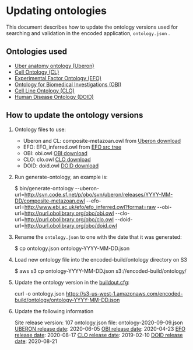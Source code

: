 Updating ontologies
=========================

This document describes how to update the ontology versions used for searching and validation in the encoded application, ```ontology.json``` .

Ontologies used
---------------- 

* [Uber anatomy ontology (Uberon)]
* [Cell Ontology (CL)]
* [Experimental Factor Ontology (EFO)]
* [Ontology for Biomedical Investigations (OBI)]
* [Cell Line Ontology (CLO)]
* [Human Disease Ontology (DOID)]

How to update the ontology versions
---------------- 

1. Ontology files to use:
	
	* Uberon and CL: composite-metazoan.owl  from [Uberon download]
	* EFO: EFO_inferred.owl from [EFO src tree]
	* OBI: obi.owl [OBI download]
	* CLO: clo.owl [CLO download]
	* DOID: doid.owl [DOID download]

2. Run generate-ontology, an example is: 

	$ bin/generate-ontology --uberon-url=http://svn.code.sf.net/p/obo/svn/uberon/releases/YYYY-MM-DD/composite-metazoan.owl --efo-url=http://www.ebi.ac.uk/efo/efo_inferred.owl?format=raw --obi-url=http://purl.obolibrary.org/obo/obi.owl --clo-url=http://purl.obolibrary.org/obo/clo.owl --doid-url=http://purl.obolibrary.org/obo/doid.owl

3. Rename the ```ontology.json``` to one with the date that it was generated:

	$ cp ontology.json ontology-YYYY-MM-DD.json

4. Load new ontology file into the encoded-build/ontology directory on S3

	$ aws s3 cp ontology-YYYY-MM-DD.json s3://encoded-build/ontology/

5.  Update the ontology version in the [buildout.cfg]:

	curl -o ontology.json https://s3-us-west-1.amazonaws.com/encoded-build/ontology/ontology-YYYY-MM-DD.json

6.  Update the following information
    
    Site release version: 107
    ontology.json file: ontology-2020-09-09.json
    [UBERON release date]: 2020-06-05
    [OBI release date]: 2020-04-23
    [EFO release date]: 2020-08-17
    [CLO release date]: 2019-02-10
    [DOID release date]: 2020-08-21

[Uber anatomy ontology (Uberon)]: http://uberon.org/
[Cell Ontology (CL)]: http://cellontology.org/
[Experimental Factor Ontology (EFO)]: http://www.ebi.ac.uk/efo
[Ontology for Biomedical Investigations (OBI)]: http://obi-ontology.org/
[Cell Line Ontology (CLO)]: http://www.clo-ontology.org
[Human Disease Ontology (DOID)]: http://www.disease-ontology.org
[Uberon download]: http://uberon.github.io/downloads.html
[EFO src tree]: https://github.com/EBISPOT/efo/
[OBI download]: http://www.ontobee.org/ontology/OBI
[CLO download]: http://www.ontobee.org/ontology/CLO
[DOID download]: http://www.ontobee.org/ontology/DOID
[buildout.cfg]: ../../../buildout.cfg
[UBERON release date]: http://svn.code.sf.net/p/obo/svn/uberon/releases/
[OBI release date]: http://www.ontobee.org/ontology/OBI 
[EFO release date]: https://github.com/EBISPOT/efo/blob/master/ExFactor%20Ontology%20release%20notes.txt
[CLO release date]: http://www.ontobee.org/ontology/CLO
[DOID release date]: http://www.ontobee.org/ontology/DOID
